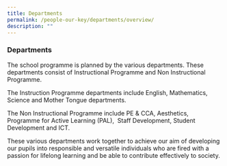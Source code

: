 ```yaml
---
title: Departments
permalink: /people-our-key/departments/overview/
description: ""
---
```

### Departments

The school programme is planned by the various departments. These departments consist of Instructional Programme and Non Instructional Programme. 

The Instruction Programme departments include English, Mathematics, Science and Mother Tongue departments. 

The Non Instructional Programme include PE & CCA, Aesthetics, Programme for Active Learning (PAL),  Staff Development, Student Development and ICT. 

These various departments work together to achieve our aim of developing our pupils into responsible and versatile individuals who are fired with a passion for lifelong learning and be able to contribute effectively to society.

